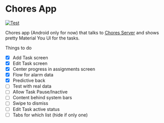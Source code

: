 # Chores App

[![Test](https://github.com/ramitsuri/chores-client/actions/workflows/test.yml/badge.svg)](https://github.com/ramitsuri/chores-client/actions/workflows/test.yml)

Chores app (Android only for now) that talks to [Chores Server](https://github.com/ramitsuri/chores-server)
and shows pretty Material You UI for the tasks.

Things to do

- [x] Add Task screen
- [x] Edit Task screen
- [x] Center progress in assignments screen
- [x] Flow for alarm data 
- [x] Predictive back
- [ ] Test with real data 
- [ ] Allow Task Pause/Inactive
- [ ] Content behind system bars
- [ ] Swipe to dismiss
- [ ] Edit Task active status
- [ ] Tabs for which list (hide if only one)
